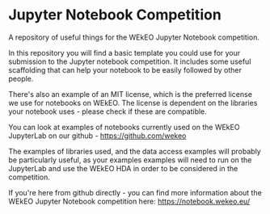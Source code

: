 # Jupyter Notebook Competition

A repository of useful things for the WEkEO Jupyter Notebook competition.

In this repository you will find a basic template you could use for your submission to the Jupyter notebook competition. It includes some useful scaffolding that can help your notebook to be easily followed by other people. 

There's also an example of an MIT license, which is the preferred license we use for notebooks on WEkEO. The license is dependent on the libraries your notebook uses - please check if these are compatible.

You can look at examples of notebooks currently used on the WEkEO JupyterLab on our github - https://github.com/wekeo 

The examples of libraries used, and the data access examples will probably be particularly useful, as your examples examples will need to run on the JupyterLab and use the WEkEO HDA in order to be considered in the competition.

If you're here from github directly - you can find more information about the WEkEO Jupyter Notebook competition here: https://notebook.wekeo.eu/ 

